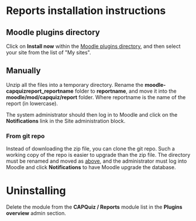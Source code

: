 # Reports installation instructions
## Moodle plugins directory
Click on **Install now** within the [Moodle plugins directory](https://moodle.org/plugins), and then select your site from the list of "My sites".

## Manually
Unzip all the files into a temporary directory.
Rename the **moodle-capquizreport_reportname** folder to **reportname**, and move it into the **moodle/mod/capquiz/report** folder. Where reportname is the name of the report (in lowercase).

The system administrator should then log in to Moodle and click on the **Notifications** link in the Site administration block.

### From git repo
Instead of downloading the zip file, you can clone the git repo. Such a working copy of the repo is easier to upgrade than the zip file. The directory must be renamed and moved as [above](Reports-installation-instructions#manually), and the administrator must log into Moodle and click **Notifications** to have Moodle upgrade the database.

# Uninstalling
Delete the module from the **CAPQuiz / Reports** module list in the **Plugins overview** admin section.